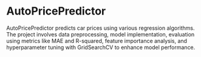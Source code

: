 # AutoPricePredictor
AutoPricePredictor predicts car prices using various regression algorithms. The project involves data preprocessing, model implementation, evaluation using metrics like MAE and R-squared, feature importance analysis, and hyperparameter tuning with GridSearchCV to enhance model performance.
